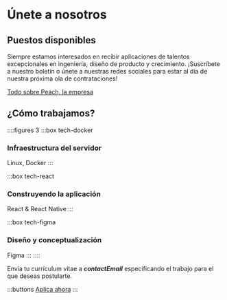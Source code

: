 # Únete a nosotros

## Puestos disponibles
<!--
::::figures 3
:::box tech-peach
### Desarrollador Backend
:::
:::box tech-peach
### Desarrollador Frontend
:::
:::box tech-peach
### Diseñador de producto
:::
:::box tech-peach
### Regional Growth Hacker
Gerente de marketing
:::
:::box tech-peach
### Crecimiento de mercado local
Reino Unido, Alemania, España e Italia
:::
:::box tech-peach
### Creador de contenido
Instagram / Tik Tok
:::
:::box tech-peach
### Gerente de producto
:::
::::
¿Otras habilidades interesantes? ¡Haznos saber!
-->
Siempre estamos interesados en recibir aplicaciones de talentos excepcionales en ingeniería, diseño de producto y crecimiento. ¡Suscríbete a nuestro boletín o únete a nuestras redes sociales para estar al día de nuestra próxima ola de contrataciones!

[Todo sobre Peach, la empresa](/blog/all-about-peach-the-company/)

## ¿Cómo trabajamos?

::::figures 3
:::box tech-docker
### Infraestructura del servidor
Linux, Docker
:::

:::box tech-react
### Construyendo la aplicación
React & React Native
:::

:::box tech-figma
### Diseño y conceptualización
Figma
:::
::::

Envía tu currículum vitae a **$contactEmail$** especificando el trabajo para el que deseas postularte.

:::buttons
[Aplica ahora](mailto:$contactEmail$)
:::
